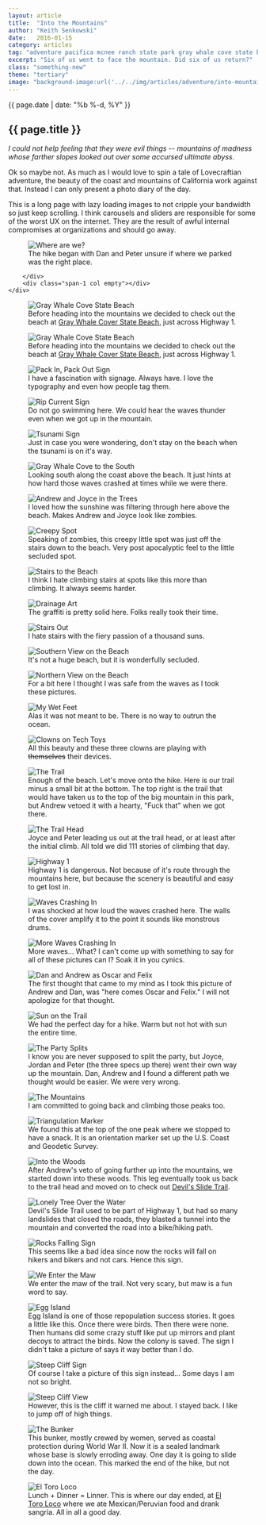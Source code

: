 ```yaml
---
layout: article
title:  "Into the Mountains"
author: "Keith Senkowski"
date:   2016-01-15
category: articles
tag: "adventure pacifica mcnee ranch state park gray whale cove state beach"
excerpt: "Six of us went to face the mountain. Did six of us return?"
class: "something-new"
theme: "tertiary"
image: "background-image:url('../../img/articles/adventure/into-mountains/cover.jpg');"
---
```

<section class="header" style="{{page.image}}">
	<div class="content">
	<aside class="span-3 col empty"></aside>
	<div class="span-6 col">
		<p class="post-meta">{{ page.date | date: "%b %-d, %Y" }}</p>
		<h1>{{ page.title }}</h1>
		<p><em>I could not help feeling that they were evil things -- mountains of madness whose farther slopes looked out over some accursed ultimate abyss.</em></p>
		<p>Ok so maybe not. As much as I would love to spin a tale of Lovecraftian adventure, the beauty of the coast and mountains of California work against that. Instead I can only present a photo diary of the day.</p> 
		<p>This is a long page with lazy loading images to not cripple your bandwidth so just keep scrolling. I think carousels and sliders are responsible for some of the worst UX on the internet. They are the result of awful internal compromises at organizations and should go away.</p>
	</div>
	<aside class="span-3 col empty"></aside>	
	</div>
</section>
<section class="review continued">
	<div class="content gutters">
		<div class="span-1 col empty"></div>
		<div class="span-10 col">
			<figure>
				<img src="{{ site.baseurl }}/img/articles/adventure/into-mountains/01-parking.jpg" alt="Where are we?"/>
				<figcaption>The hike began with Dan and Peter unsure if where we parked was the right place.</figcaption>
			</figure>
			
		</div>
		<div class="span-1 col empty"></div>
	</div>
</section>
<section class="review continued">
	<div class="content gutters">
		<div class="span-1 col empty"></div>
		<div class="span-10 col">
			<figure>
				<img src="{{ site.baseurl }}/img/loading.gif" data-src="{{ site.baseurl }}/img/articles/adventure/into-mountains/02-gwc.jpg" alt="Gray Whale Cove State Beach"/>
				<figcaption>Before heading into the mountains we decided to check out the beach at <a href="http://www.parks.ca.gov/?page_id=528" target="_blank">Gray Whale Cover State Beach</a>, just across Highway 1.</figcaption>
			</figure>			
		</div>
		<div class="span-1 col empty"></div>
	</div>
</section>
<section class="review continued">
	<div class="content gutters">
		<div class="span-1 col empty"></div>
		<div class="span-10 col">
			<figure>
				<img src="{{ site.baseurl }}/img/loading.gif" data-src="{{ site.baseurl }}/img/articles/adventure/into-mountains/02-gwc.jpg" alt="Gray Whale Cove State Beach"/>
				<figcaption>Before heading into the mountains we decided to check out the beach at <a href="http://www.parks.ca.gov/?page_id=528" target="_blank">Gray Whale Cover State Beach</a>, just across Highway 1.</figcaption>
			</figure>			
		</div>
		<div class="span-1 col empty"></div>
	</div>
</section>
<section class="review continued">
	<div class="content gutters">
		<div class="span-1 col empty"></div>
		<div class="span-5 col">
			<figure>
				<img src="{{ site.baseurl }}/img/loading.gif" data-src="{{ site.baseurl }}/img/articles/adventure/into-mountains/03v-pack-in.jpg" alt="Pack In, Pack Out Sign"/>
				<figcaption>I have a fascination with signage. Always have. I love the typography and even how people tag them.</figcaption>
			</figure>			
		</div>
		<div class="span-5 col">
			<figure>
				<img src="{{ site.baseurl }}/img/loading.gif" data-src="{{ site.baseurl }}/img/articles/adventure/into-mountains/03v-rip-current.jpg" alt="Rip Current Sign"/>
				<figcaption>Do not go swimming here. We could hear the waves thunder even when we got up in the mountain.</figcaption>
			</figure>			
		</div>
		<div class="span-1 col empty"></div>
	</div>
</section>
<section class="review continued">
	<div class="content gutters">
		<div class="span-1 col empty"></div>
		<div class="span-10 col">
			<figure>
				<img src="{{ site.baseurl }}/img/loading.gif" data-src="{{ site.baseurl }}/img/articles/adventure/into-mountains/04-tsunami.jpg" alt="Tsunami Sign"/>
				<figcaption>Just in case you were wondering, don't stay on the beach when the tsunami is on it's way.</figcaption>
			</figure>			
		</div>
		<div class="span-1 col empty"></div>
	</div>
</section>
<section class="review continued">
	<div class="content gutters">
		<div class="span-1 col empty"></div>
		<div class="span-10 col">
			<figure>
				<img src="{{ site.baseurl }}/img/loading.gif" data-src="{{ site.baseurl }}/img/articles/adventure/into-mountains/05-gwc.jpg" alt="Gray Whale Cove to the South"/>
				<figcaption>Looking south along the coast above the beach. It just hints at how hard those waves crashed at times while we were there.</figcaption>
			</figure>			
		</div>
		<div class="span-1 col empty"></div>
	</div>
</section>
<section class="review continued">
	<div class="content gutters">
		<div class="span-1 col empty"></div>
		<div class="span-10 col">
			<figure>
				<img src="{{ site.baseurl }}/img/loading.gif" data-src="{{ site.baseurl }}/img/articles/adventure/into-mountains/06-shadowy.jpg" alt="Andrew and Joyce in the Trees"/>
				<figcaption>I loved how the sunshine was filtering through here above the beach. Makes Andrew and Joyce look like zombies.</figcaption>
			</figure>			
		</div>
		<div class="span-1 col empty"></div>
	</div>
</section>
<section class="review continued">
	<div class="content gutters">
		<div class="span-1 col empty"></div>
		<div class="span-10 col">
			<figure>
				<img src="{{ site.baseurl }}/img/loading.gif" data-src="{{ site.baseurl }}/img/articles/adventure/into-mountains/07-creepy.jpg" alt="Creepy Spot"/>
				<figcaption>Speaking of zombies, this creepy little spot was just off the stairs down to the beach. Very post apocalyptic feel to the little secluded spot.</figcaption>
			</figure>			
		</div>
		<div class="span-1 col empty"></div>
	</div>
</section>
<section class="review continued">
	<div class="content gutters">
		<div class="span-1 col empty"></div>
		<div class="span-10 col">
			<figure>
				<img src="{{ site.baseurl }}/img/loading.gif" data-src="{{ site.baseurl }}/img/articles/adventure/into-mountains/08-going-down.jpg" alt="Stairs to the Beach"/>
				<figcaption>I think I hate climbing stairs at spots like this more than climbing. It always seems harder.</figcaption>
			</figure>			
		</div>
		<div class="span-1 col empty"></div>
	</div>
</section>
<section class="review continued">
	<div class="content gutters">
		<div class="span-1 col empty"></div>
		<div class="span-10 col">
			<figure>
				<img src="{{ site.baseurl }}/img/loading.gif" data-src="{{ site.baseurl }}/img/articles/adventure/into-mountains/09-drainage-art.jpg" alt="Drainage Art"/>
				<figcaption>The graffiti is pretty solid here. Folks really took their time.</figcaption>
			</figure>			
		</div>
		<div class="span-1 col empty"></div>
	</div>
</section>
<section class="review continued">
	<div class="content gutters">
		<div class="span-1 col empty"></div>
		<div class="span-10 col">
			<figure>
				<img src="{{ site.baseurl }}/img/loading.gif" data-src="{{ site.baseurl }}/img/articles/adventure/into-mountains/10-stairs-out.jpg" alt="Stairs Out"/>
				<figcaption>I hate stairs with the fiery passion of a thousand suns.</figcaption>
			</figure>			
		</div>
		<div class="span-1 col empty"></div>
	</div>
</section>
<section class="review continued">
	<div class="content gutters">
		<div class="span-1 col empty"></div>
		<div class="span-10 col">
			<figure>
				<img src="{{ site.baseurl }}/img/loading.gif" data-src="{{ site.baseurl }}/img/articles/adventure/into-mountains/11-up-beach.jpg" alt="Southern View on the Beach"/>
				<figcaption>It's not a huge beach, but it is wonderfully secluded.</figcaption>
			</figure>			
		</div>
		<div class="span-1 col empty"></div>
	</div>
</section>
<section class="review continued">
	<div class="content gutters">
		<div class="span-1 col empty"></div>
		<div class="span-10 col">
			<figure>
				<img src="{{ site.baseurl }}/img/loading.gif" data-src="{{ site.baseurl }}/img/articles/adventure/into-mountains/12-down-beach.jpg" alt="Northern View on the Beach"/>
				<figcaption>For a bit here I thought I was safe from the waves as I took these pictures.</figcaption>
			</figure>			
		</div>
		<div class="span-1 col empty"></div>
	</div>
</section>
<section class="review continued">
	<div class="content gutters">
		<div class="span-1 col empty"></div>
		<div class="span-10 col">
			<figure>
				<img src="{{ site.baseurl }}/img/loading.gif" data-src="{{ site.baseurl }}/img/articles/adventure/into-mountains/13-wet.jpg" alt="My Wet Feet"/>
				<figcaption>Alas it was not meant to be. There is no way to outrun the ocean.</figcaption>
			</figure>			
		</div>
		<div class="span-1 col empty"></div>
	</div>
</section>
<section class="review continued">
	<div class="content gutters">
		<div class="span-1 col empty"></div>
		<div class="span-10 col">
			<figure>
				<img src="{{ site.baseurl }}/img/loading.gif" data-src="{{ site.baseurl }}/img/articles/adventure/into-mountains/14-splendor.jpg" alt="Clowns on Tech Toys"/>
				<figcaption>All this beauty and these three clowns are playing with <s>themselves</s> their devices.</figcaption>
			</figure>			
		</div>
		<div class="span-1 col empty"></div>
	</div>
</section>
<section class="review continued">
	<div class="content gutters">
		<div class="span-1 col empty"></div>
		<div class="span-10 col">
			<figure>
				<img src="{{ site.baseurl }}/img/loading.gif" data-src="{{ site.baseurl }}/img/articles/adventure/into-mountains/the-trail.jpg" alt="The Trail"/>
				<figcaption>Enough of the beach. Let's move onto the hike. Here is our trail minus a small bit at the bottom. The top right is the trail that would have taken us to the top of the big mountain in this park, but Andrew vetoed it with a hearty, "Fuck that" when we got there.</figcaption>
			</figure>			
		</div>
		<div class="span-1 col empty"></div>
	</div>
</section>
<section class="review continued">
	<div class="content gutters">
		<div class="span-1 col empty"></div>
		<div class="span-10 col">
			<figure>
				<img src="{{ site.baseurl }}/img/loading.gif" data-src="{{ site.baseurl }}/img/articles/adventure/into-mountains/15-trail-head.jpg" alt="The Trail Head"/>
				<figcaption>Joyce and Peter leading us out at the trail head, or at least after the initial climb. All told we did 111 stories of climbing that day.</figcaption>
			</figure>			
		</div>
		<div class="span-1 col empty"></div>
	</div>
</section>
<section class="review continued">
	<div class="content gutters">
		<div class="span-1 col empty"></div>
		<div class="span-10 col">
			<figure>
				<img src="{{ site.baseurl }}/img/loading.gif" data-src="{{ site.baseurl }}/img/articles/adventure/into-mountains/16-highway.jpg" alt="Highway 1"/>
				<figcaption>Highway 1 is dangerous. Not because of it's route through the mountains here, but because the scenery is beautiful and easy to get lost in.</figcaption>
			</figure>			
		</div>
		<div class="span-1 col empty"></div>
	</div>
</section>
<section class="review continued">
	<div class="content gutters">
		<div class="span-1 col empty"></div>
		<div class="span-10 col">
			<figure>
				<img src="{{ site.baseurl }}/img/loading.gif" data-src="{{ site.baseurl }}/img/articles/adventure/into-mountains/17-down-coast.jpg" alt="Waves Crashing In"/>
				<figcaption>I was shocked at how loud the waves crashed here. The walls of the cover amplify it to the point it sounds like monstrous drums.</figcaption>
			</figure>			
		</div>
		<div class="span-1 col empty"></div>
	</div>
</section>
<section class="review continued">
	<div class="content gutters">
		<div class="span-1 col empty"></div>
		<div class="span-10 col">
			<figure>
				<img src="{{ site.baseurl }}/img/loading.gif" data-src="{{ site.baseurl }}/img/articles/adventure/into-mountains/18-up-coast.jpg" alt="More Waves Crashing In"/>
				<figcaption>More waves... What? I can't come up with something to say for all of these pictures can I? Soak it in you cynics.</figcaption>
			</figure>			
		</div>
		<div class="span-1 col empty"></div>
	</div>
</section>
<section class="review continued">
	<div class="content gutters">
		<div class="span-1 col empty"></div>
		<div class="span-10 col">
			<figure>
				<img src="{{ site.baseurl }}/img/loading.gif" data-src="{{ site.baseurl }}/img/articles/adventure/into-mountains/19-oscar-felix.jpg" alt="Dan and Andrew as Oscar and Felix"/>
				<figcaption>The first thought that came to my mind as I took this picture of Andrew and Dan, was "here comes Oscar and Felix." I will not apologize for that thought.</figcaption>
			</figure>			
		</div>
		<div class="span-1 col empty"></div>
	</div>
</section>
<section class="review continued">
	<div class="content gutters">
		<div class="span-1 col empty"></div>
		<div class="span-10 col">
			<figure>
				<img src="{{ site.baseurl }}/img/loading.gif" data-src="{{ site.baseurl }}/img/articles/adventure/into-mountains/21-sun-beam.jpg" alt="Sun on the Trail"/>
				<figcaption>We had the perfect day for a hike. Warm but not hot with sun the entire time.</figcaption>
			</figure>			
		</div>
		<div class="span-1 col empty"></div>
	</div>
</section>
<section class="review continued">
	<div class="content gutters">
		<div class="span-1 col empty"></div>
		<div class="span-10 col">
			<figure>
				<img src="{{ site.baseurl }}/img/loading.gif" data-src="{{ site.baseurl }}/img/articles/adventure/into-mountains/22-three-amigos.jpg" alt="The Party Splits"/>
				<figcaption>I know you are never supposed to split the party, but Joyce, Jordan and Peter (the three specs up there) went their own way up the mountain. Dan, Andrew and I found a different path we thought would be easier. We were very wrong.</figcaption>
			</figure>			
		</div>
		<div class="span-1 col empty"></div>
	</div>
</section>
<section class="review continued">
	<div class="content gutters">
		<div class="span-1 col empty"></div>
		<div class="span-10 col">
			<figure>
				<img src="{{ site.baseurl }}/img/loading.gif" data-src="{{ site.baseurl }}/img/articles/adventure/into-mountains/23-mountains.jpg" alt="The Mountains"/>
				<figcaption>I am committed to going back and climbing those peaks too.</figcaption>
			</figure>			
		</div>
		<div class="span-1 col empty"></div>
	</div>
</section>
<section class="review continued">
	<div class="content gutters">
		<div class="span-1 col empty"></div>
		<div class="span-10 col">
			<figure>
				<img src="{{ site.baseurl }}/img/loading.gif" data-src="{{ site.baseurl }}/img/articles/adventure/into-mountains/24-1929.jpg" alt="Triangulation Marker"/>
				<figcaption>We found this at the top of the one peak where we stopped to have a snack. It is an orientation marker set up the U.S. Coast and Geodetic Survey.</figcaption>
			</figure>			
		</div>
		<div class="span-1 col empty"></div>
	</div>
</section>
<section class="review continued">
	<div class="content gutters">
		<div class="span-1 col empty"></div>
		<div class="span-10 col">
			<figure>
				<img src="{{ site.baseurl }}/img/loading.gif" data-src="{{ site.baseurl }}/img/articles/adventure/into-mountains/25-into-the-woods.jpg" alt="Into the Woods"/>
				<figcaption>After Andrew's veto of going further up into the mountains, we started down into these woods. This leg eventually took us back to the trail head and moved on to check out <a href="http://parks.smcgov.org/devils-slide-trail" target="_blank">Devil's Slide Trail</a>.</figcaption>
			</figure>			
		</div>
		<div class="span-1 col empty"></div>
	</div>
</section>
<section class="review continued">
	<div class="content gutters">
		<div class="span-1 col empty"></div>
		<div class="span-5 col">
			<figure>
				<img src="{{ site.baseurl }}/img/loading.gif" data-src="{{ site.baseurl }}/img/articles/adventure/into-mountains/25v-lonely-tree.jpg" alt="Lonely Tree Over the Water"/>
				<figcaption>Devil's Slide Trail used to be part of Highway 1, but had so many landslides that closed the roads, they blasted a tunnel into the mountain and converted the road into a bike/hiking path.</figcaption>
			</figure>			
		</div>
		<div class="span-5 col">
			<figure>
				<img src="{{ site.baseurl }}/img/loading.gif" data-src="{{ site.baseurl }}/img/articles/adventure/into-mountains/25v-rocks-falling.jpg" alt="Rocks Falling Sign"/>
				<figcaption>This seems like a bad idea since now the rocks will fall on hikers and bikers and not cars. Hence this sign.</figcaption>
			</figure>			
		</div>
		<div class="span-1 col empty"></div>
	</div>
</section>
<section class="review continued">
	<div class="content gutters">
		<div class="span-1 col empty"></div>
		<div class="span-10 col">
			<figure>
				<img src="{{ site.baseurl }}/img/loading.gif" data-src="{{ site.baseurl }}/img/articles/adventure/into-mountains/27-into-devil-slide.jpg" alt="We Enter the Maw"/>
				<figcaption>We enter the maw of the trail. Not very scary, but maw is a fun word to say.</figcaption>
			</figure>			
		</div>
		<div class="span-1 col empty"></div>
	</div>
</section>
<section class="review continued">
	<div class="content gutters">
		<div class="span-1 col empty"></div>
		<div class="span-10 col">
			<figure>
				<img src="{{ site.baseurl }}/img/loading.gif" data-src="{{ site.baseurl }}/img/articles/adventure/into-mountains/28-egg-island.jpg" alt="Egg Island"/>
				<figcaption>Egg Island is one of those repopulation success stories. It goes a little like this. Once there were birds. Then there were none. Then humans did some crazy stuff like put up mirrors and plant decoys to attract the birds. Now the colony is saved. The sign I didn't take a picture of says it way better than I do.</figcaption>
			</figure>			
		</div>
		<div class="span-1 col empty"></div>
	</div>
</section>
<section class="review continued">
	<div class="content gutters">
		<div class="span-1 col empty"></div>
		<div class="span-10 col">
			<figure>
				<img src="{{ site.baseurl }}/img/loading.gif" data-src="{{ site.baseurl }}/img/articles/adventure/into-mountains/29-stay-back.jpg" alt="Steep Cliff Sign"/>
				<figcaption>Of course I take a picture of this sign instead... Some days I am not so bright.</figcaption>
			</figure>			
		</div>
		<div class="span-1 col empty"></div>
	</div>
</section>
<section class="review continued">
	<div class="content gutters">
		<div class="span-1 col empty"></div>
		<div class="span-10 col">
			<figure>
				<img src="{{ site.baseurl }}/img/loading.gif" data-src="{{ site.baseurl }}/img/articles/adventure/into-mountains/31-steep-cliff.jpg" alt="Steep Cliff View"/>
				<figcaption>However, this is the cliff it warned me about. I stayed back. I like to jump off of high things.</figcaption>
			</figure>			
		</div>
		<div class="span-1 col empty"></div>
	</div>
</section>
<section class="review continued">
	<div class="content gutters">
		<div class="span-1 col empty"></div>
		<div class="span-10 col">
			<figure>
				<img src="{{ site.baseurl }}/img/loading.gif" data-src="{{ site.baseurl }}/img/articles/adventure/into-mountains/32-the-bunker.jpg" alt="The Bunker"/>
				<figcaption>This bunker, mostly crewed by women, served as coastal protection during World War II. Now it is a sealed landmark whose base is slowly erroding away. One day it is going to slide down into the ocean. This marked the end of the hike, but not the day.</figcaption>
			</figure>			
		</div>
		<div class="span-1 col empty"></div>
	</div>
</section>
<section class="review continued">
	<div class="content gutters">
		<div class="span-1 col empty"></div>
		<div class="span-10 col">
			<figure>
				<img src="{{ site.baseurl }}/img/loading.gif" data-src="{{ site.baseurl }}/img/articles/adventure/into-mountains/33-the-end.jpg" alt="El Toro Loco"/>
				<figcaption>Lunch + Dinner = Linner. This is where our day ended, at <a href="https://www.google.com/maps/place/El+Toro+Loco/@37.6366116,-122.4933297,16.48z/data=!4m2!3m1!1s0x808f7baac91fd861:0xb8d029107b9c0a3" target="blank">El Toro Loco</a> where we ate Mexican/Peruvian food and drank sangria. All in all a good day.</figcaption>
			</figure>			
		</div>
		<div class="span-1 col empty"></div>
	</div>
</section>
